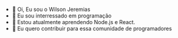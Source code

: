 - 👋 Oi, Eu sou o Wilson Jeremias
- 👀 Eu sou interressado em programação
- 🌱 Estou atualmente aprendendo Node.js e React.
- 💞️ Eu quero contribuir para essa comunidade de programadores


<!---
WilsonJeremias2022/WilsonJeremias2022 is a ✨ special ✨ repository because its `README.md` (this file) appears on your GitHub profile.
You can click the Preview link to take a look at your changes.
--->
